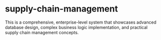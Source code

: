 # supply-chain-management
This is a comprehensive, enterprise-level system that showcases advanced database design, complex business logic implementation, and practical supply chain management concepts.
